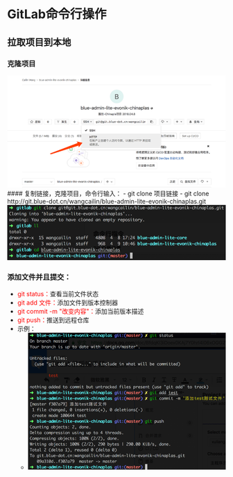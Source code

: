 # GitLab命令行操作

## 拉取项目到本地


### 克隆项目

<img src="amWiki/images/图片 7.png" style="zoom:80%" />
#### 复制链接，克隆项目，命令行输入：
  - git clone 项目链接
  - git clone http://git.blue-dot.cn/wangcailin/blue-admin-lite-evonik-chinaplas.git

<img src="amWiki/images/图片 8.png" style="zoom:80%" />

### 添加文件并且提交：
  - <font color=red>git status：</font>查看当前文件状态
  - <font color=red>git add 文件：</font>添加文件到版本控制器
  - <font color=red>git commit -m "改变内容"：</font>添加当前版本描述
  - <font color=red>git push：</font>推送到远程仓库
  - 示例：
    - <img src="amWiki/images/图片 10.png" style="zoom:60%" />
